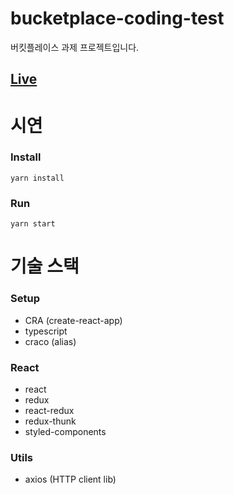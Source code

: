 # bucketplace-coding-test

버킷플레이스 과제 프로젝트입니다.

## [Live](http://leechan.kr)

# 시연

### Install

```
yarn install
```

### Run

```
yarn start
```

# 기술 스택

### Setup

-   CRA (create-react-app)
-   typescript
-   craco (alias)

### React

-   react
-   redux
-   react-redux
-   redux-thunk
-   styled-components

### Utils

-   axios (HTTP client lib)
